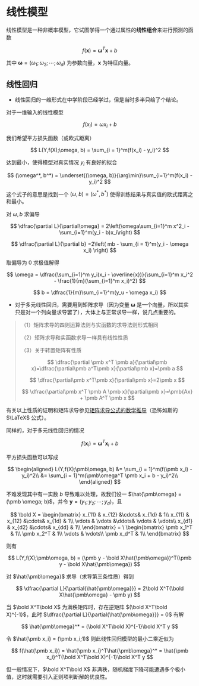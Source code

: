 # 线性模型

线性模型是一种非概率模型，它试图学得一个通过属性的**线性组合**来进行预测的函数

$$
f(\pmb x) = \pmb\omega^T \pmb x + b
$$

其中 $\pmb\omega = (\omega_1;\omega_2;\cdots;\omega_d)$ 为参数向量，$\pmb x$ 为特征向量。

## 线性回归

* 线性回归的一维形式在中学阶段已经学过，但是当时多半只给了个结论。

对于一维输入的线性模型

$$
f(x_i) = \omega x_i + b
$$

我们希望平方损失函数（或欧式距离）

$$
L(Y,f(X);\omega, b) = \sum_{i = 1}^m(f(x_i) - y_i)^2
$$

达到最小，使得模型对真实情况 $y_i$ 有良好的拟合

$$
(\omega^*, b^*) = \underset{(\omega, b)}{\arg\min}\sum_{i=1}^m(f(x_i) - y_i)^2
$$

这个式子的意思是找到一个 $(\omega, b) = (\omega^*, b^*)$ 使得训练结果与真实值的欧式距离之和最小。

对 $\omega, b$ 求偏导

$$
\dfrac{\partial L}{\partial\omega} = 2\left(\omega\sum_{i=1}^m x^2_i - \sum_{i=1}^m(y_i - b)x_i\right)
$$

$$
\dfrac{\partial L}{\partial b} =2\left( mb - \sum_{i = 1}^m(y_i - \omega x_i) \right)
$$

取偏导为 $0$ 求极值解得

$$
\omega = \dfrac{\sum_{i=1}^m y_i(x_i - \overline{x})}{\sum_{i=1}^m x_i^2 - \frac{1}{m}(\sum_{i=1}^m x_i)^2}
$$

$$
b = \dfrac{1}{m}\sum_{i=1}^m(y_u - \omega x_i)
$$

* 对于多元线性回归，需要用到矩阵求导（因为变量 $\pmb\omega$ 是一个向量，所以其实只是对一个列向量求导罢了），大体上与正常求导一样，说几点重要的。

>（1）矩阵求导的四则运算法则与实函数的求导法则形式相同
>
>（2）矩阵求导和实函数求导一样具有线性性质
>
>（3）关于转置矩阵有性质
>
>$$
>\dfrac{\partial \pmb x^T \pmb a}{\partial\pmb x}=\dfrac{\partial\pmb a^T\pmb x}{\partial\pmb x}=\pmb a
>$$
>
>$$
>\dfrac{\partial\pmb x^T\pmb x}{\partial\pmb x}=2\pmb x
>$$
>
>$$
>\dfrac{\partial\pmb x^T \pmb A \pmb x}{\partial\pmb x}=\pmb{Ax} + \pmb A^T \pmb x
>$$
>
>

有关以上性质的证明和矩阵求导参见[矩阵求导公式的数学推导](https://zhuanlan.zhihu.com/p/273729929)（恐怖如斯的 $\LaTeX$ 公式）。

同样的，对于多元线性回归的情况

$$
f(\pmb x_i) = \pmb\omega^T \pmb x_i + b
$$

平方损失函数可以写成

$$
\begin{aligned}
    L(Y,f(X);\pmb\omega, b)
    &= \sum_{i = 1}^m(f(\pmb x_i) - y_i)^2\\
    &= \sum_{i = 1}^m(\pmb\omega^T \pmb x_i + b - y_i)^2\\
\end{aligned}
$$

不难发现其中有一实数 $b$ 导致难以处理，故我们设一 $\hat{\pmb\omega} = (\pmb \omega; b)$，并令 $\pmb y = (y_1; y_2;\cdots; y_d)$，且

$$
\bold X = 
\begin{bmatrix}
    x_{11} & x_{12} &\cdots& x_{1d} & 1\\
    x_{11} & x_{12} &\cdots& x_{1d} & 1\\
    \vdots & \vdots &\ddots& \vdots & \vdots\\
    x_{d1} & x_{d2} &\cdots& x_{dd} & 1\\
\end{bmatrix}
= \
\begin{bmatrix}
   \pmb x_1^T & 1\\
   \pmb x_2^T & 1\\
   \vdots & \vdots\\
   \pmb x_d^T & 1\\
\end{bmatrix}
$$

则有

$$
L(Y,f(X);\pmb\omega, b) = (\pmb y - \bold X\hat{\pmb\omega})^T(\pmb y - \bold X\hat{\pmb\omega})
$$

对 $\hat{\pmb\omega}$ 求导（求导第三条性质）得到

$$
\dfrac{\partial L}{\partial{\hat{\pmb\omega}}} = 2\bold X^T(\bold X\hat{\pmb\omega} - \pmb y)
$$

当 $\bold X^T\bold X$ 为满秩矩阵时，存在逆矩阵 $(\bold X^T\bold X)^{-1}$，此时 $\dfrac{\partial L}{\partial{\hat{\pmb\omega}}} = 0$ 有解

$$
\hat{\pmb\omega}^* = (\bold X^T\bold X)^{-1}\bold X^T y
$$

令 $\hat{\pmb x_i} = (\pmb x_i;1)$ 则此线性回归模型的最小二乘近似为

$$
f(\hat{\pmb x_i}) = \hat{\pmb x_i}^T\hat{\pmb\omega}^* = \hat{\pmb x_i}^T(\bold X^T\bold X)^{-1}\bold X^T y
$$

但一般情况下，$\bold X^T\bold X$ 非满秩，随机梯度下降可能遭遇多个极小值，这时就需要引入正则项判断解的优良性。